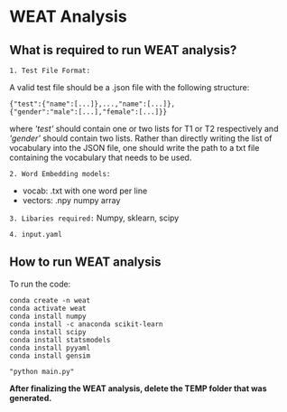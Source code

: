 # WEAT Analysis

## What is required to run WEAT analysis?

`1. Test File Format:`

A valid test file should be a .json file with the following structure:
  ```
{"test":{"name":[...]},...,"name":[...]},
{"gender":"male":[...],"female":[...]}}
  ```
where *'test'* should contain one or two lists for T1 or T2 respectively and *'gender'* should contain two lists. Rather than directly writing the list of vocabulary into the JSON file, one should write the path to a txt file containing the vocabulary that needs to be used.

`2. Word Embedding models:`
* vocab: .txt with one word per line
* vectors: .npy numpy array

`3. Libaries required:` Numpy, sklearn, scipy

`4. input.yaml` 



## How to run WEAT analysis 

To run the code:
  ```
  conda create -n weat
  conda activate weat
  conda install numpy
  conda install -c anaconda scikit-learn
  conda install scipy
  conda install statsmodels
  conda install pyyaml
  conda install gensim
  
  "python main.py"
  ```
 	
  

**After finalizing the WEAT analysis, delete the TEMP folder that was generated.**



